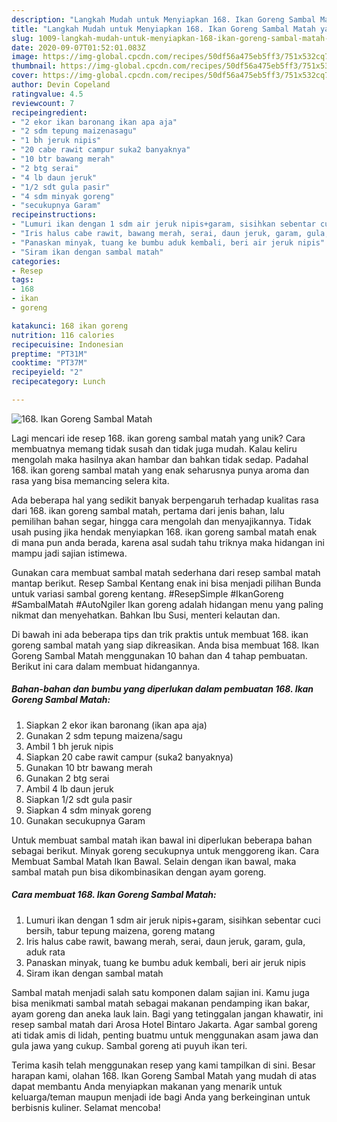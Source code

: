 ```yaml
---
description: "Langkah Mudah untuk Menyiapkan 168. Ikan Goreng Sambal Matah yang Lezat"
title: "Langkah Mudah untuk Menyiapkan 168. Ikan Goreng Sambal Matah yang Lezat"
slug: 1009-langkah-mudah-untuk-menyiapkan-168-ikan-goreng-sambal-matah-yang-lezat
date: 2020-09-07T01:52:01.083Z
image: https://img-global.cpcdn.com/recipes/50df56a475eb5ff3/751x532cq70/168-ikan-goreng-sambal-matah-foto-resep-utama.jpg
thumbnail: https://img-global.cpcdn.com/recipes/50df56a475eb5ff3/751x532cq70/168-ikan-goreng-sambal-matah-foto-resep-utama.jpg
cover: https://img-global.cpcdn.com/recipes/50df56a475eb5ff3/751x532cq70/168-ikan-goreng-sambal-matah-foto-resep-utama.jpg
author: Devin Copeland
ratingvalue: 4.5
reviewcount: 7
recipeingredient:
- "2 ekor ikan baronang ikan apa aja"
- "2 sdm tepung maizenasagu"
- "1 bh jeruk nipis"
- "20 cabe rawit campur suka2 banyaknya"
- "10 btr bawang merah"
- "2 btg serai"
- "4 lb daun jeruk"
- "1/2 sdt gula pasir"
- "4 sdm minyak goreng"
- "secukupnya Garam"
recipeinstructions:
- "Lumuri ikan dengan 1 sdm air jeruk nipis+garam, sisihkan sebentar cuci bersih, tabur tepung maizena, goreng matang"
- "Iris halus cabe rawit, bawang merah, serai, daun jeruk, garam, gula, aduk rata"
- "Panaskan minyak, tuang ke bumbu aduk kembali, beri air jeruk nipis"
- "Siram ikan dengan sambal matah"
categories:
- Resep
tags:
- 168
- ikan
- goreng

katakunci: 168 ikan goreng 
nutrition: 116 calories
recipecuisine: Indonesian
preptime: "PT31M"
cooktime: "PT37M"
recipeyield: "2"
recipecategory: Lunch

---
```



![168. Ikan Goreng Sambal Matah](https://img-global.cpcdn.com/recipes/50df56a475eb5ff3/751x532cq70/168-ikan-goreng-sambal-matah-foto-resep-utama.jpg)

Lagi mencari ide resep 168. ikan goreng sambal matah yang unik? Cara membuatnya memang tidak susah dan tidak juga mudah. Kalau keliru mengolah maka hasilnya akan hambar dan bahkan tidak sedap. Padahal 168. ikan goreng sambal matah yang enak seharusnya punya aroma dan rasa yang bisa memancing selera kita.

Ada beberapa hal yang sedikit banyak berpengaruh terhadap kualitas rasa dari 168. ikan goreng sambal matah, pertama dari jenis bahan, lalu pemilihan bahan segar, hingga cara mengolah dan menyajikannya. Tidak usah pusing jika hendak menyiapkan 168. ikan goreng sambal matah enak di mana pun anda berada, karena asal sudah tahu triknya maka hidangan ini mampu jadi sajian istimewa.

Gunakan cara membuat sambal matah sederhana dari resep sambal matah mantap berikut. Resep Sambal Kentang enak ini bisa menjadi pilihan Bunda untuk variasi sambal goreng kentang. #ResepSimple #IkanGoreng #SambalMatah #AutoNgiler Ikan goreng adalah hidangan menu yang paling nikmat dan menyehatkan. Bahkan Ibu Susi, menteri kelautan dan.


Di bawah ini ada beberapa tips dan trik praktis untuk membuat 168. ikan goreng sambal matah yang siap dikreasikan. Anda bisa membuat 168. Ikan Goreng Sambal Matah menggunakan 10 bahan dan 4 tahap pembuatan. Berikut ini cara dalam membuat hidangannya.

<!--inarticleads1-->

##### Bahan-bahan dan bumbu yang diperlukan dalam pembuatan 168. Ikan Goreng Sambal Matah:

1. Siapkan 2 ekor ikan baronang (ikan apa aja)
1. Gunakan 2 sdm tepung maizena/sagu
1. Ambil 1 bh jeruk nipis
1. Siapkan 20 cabe rawit campur (suka2 banyaknya)
1. Gunakan 10 btr bawang merah
1. Gunakan 2 btg serai
1. Ambil 4 lb daun jeruk
1. Siapkan 1/2 sdt gula pasir
1. Siapkan 4 sdm minyak goreng
1. Gunakan secukupnya Garam


Untuk membuat sambal matah ikan bawal ini diperlukan beberapa bahan sebagai berikut. Minyak goreng secukupnya untuk menggoreng ikan. Cara Membuat Sambal Matah Ikan Bawal. Selain dengan ikan bawal, maka sambal matah pun bisa dikombinasikan dengan ayam goreng. 

<!--inarticleads2-->

##### Cara membuat 168. Ikan Goreng Sambal Matah:

1. Lumuri ikan dengan 1 sdm air jeruk nipis+garam, sisihkan sebentar cuci bersih, tabur tepung maizena, goreng matang
1. Iris halus cabe rawit, bawang merah, serai, daun jeruk, garam, gula, aduk rata
1. Panaskan minyak, tuang ke bumbu aduk kembali, beri air jeruk nipis
1. Siram ikan dengan sambal matah


Sambal matah menjadi salah satu komponen dalam sajian ini. Kamu juga bisa menikmati sambal matah sebagai makanan pendamping ikan bakar, ayam goreng dan aneka lauk lain. Bagi yang tetinggalan jangan khawatir, ini resep sambal matah dari Arosa Hotel Bintaro Jakarta. Agar sambal goreng ati tidak amis di lidah, penting buatmu untuk menggunakan asam jawa dan gula jawa yang cukup. Sambal goreng ati puyuh ikan teri. 

Terima kasih telah menggunakan resep yang kami tampilkan di sini. Besar harapan kami, olahan 168. Ikan Goreng Sambal Matah yang mudah di atas dapat membantu Anda menyiapkan makanan yang menarik untuk keluarga/teman maupun menjadi ide bagi Anda yang berkeinginan untuk berbisnis kuliner. Selamat mencoba!
